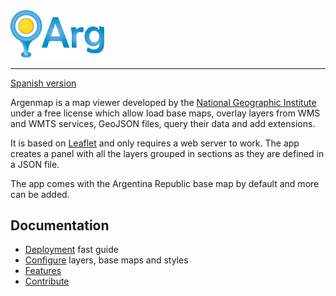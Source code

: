 <img width="150" src="../../styles/images/argenmap_logo.svg" alt="Argenmap" />

---
[Spanish version][README]

Argenmap is a map viewer developed by the [National Geographic Institute][IGN] under a free license which allow load base maps, overlay layers from WMS and WMTS services, GeoJSON files, query their data and add extensions.

It is based on [Leaflet][] and only requires a web server to work. The app creates a panel with all the layers grouped in sections as they are defined in a JSON file.

The app comes with the Argentina Republic base map by default and more can be added.

## Documentation
- [Deployment][] fast guide
- [Configure][] layers, base maps and styles
- [Features][]
- [Contribute][]

[IGN]: https://www.ign.gob.ar
[Leaflet]: https://leafletjs.com/
[README]: ../../../README.md
[Deployment]: deployment.md
[Configure]: configuration.md
[Features]: features.md
[Contribute]: contributing.md
